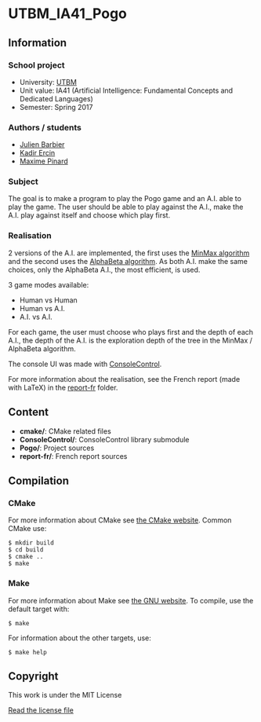 # UTBM_IA41_Pogo

## Information

### School project

- University: [UTBM](http://www.utbm.fr/)
- Unit value: IA41 (Artificial Intelligence: Fundamental Concepts and Dedicated Languages)
- Semester: Spring 2017

### Authors / students

- [Julien Barbier](https://github.com/beta-ray70)
- [Kadir Ercin](https://github.com/Ridakz)
- [Maxime Pinard](https://github.com/pinam45)

### Subject

The goal is to make a program to play the Pogo game and an A.I. able to play the game. The user should be able to play against the A.I., make the A.I. play against itself and choose which play first.

### Realisation

2 versions of the A.I. are implemented, the first uses the [MinMax algorithm](report-fr/algorithms/MinMax.algo) and the second uses the [AlphaBeta algorithm](report-fr/algorithms/AlphaBeta.algo). As both A.I. make the same choices, only the AlphaBeta A.I., the most efficient, is used.

3 game modes available:
- Human vs Human
- Human vs A.I.
- A.I. vs A.I.

For each game, the user must choose who plays first and the depth of each A.I., the depth of the A.I. is the exploration depth of the tree in the MinMax / AlphaBeta algorithm.

The console UI was made with [ConsoleControl](https://github.com/pinam45/ConsoleControl).

For more information about the realisation, see the French report (made with LaTeX) in the [report-fr](report-fr) folder.

## Content

- **cmake/**: CMake related files
- **ConsoleControl/**: ConsoleControl library submodule
- **Pogo/**: Project sources
- **report-fr/**: French report sources

## Compilation

### CMake

For more information about CMake see [the CMake website](https://cmake.org/). Common CMake use:

	$ mkdir build
	$ cd build
	$ cmake ..
	$ make

### Make

For more information about Make see [the GNU website](https://www.gnu.org/software/make/). To compile, use the default target with:

	$ make

For information about the other targets, use:

	$ make help

## Copyright

This work is under the MIT License

[Read the license file](LICENSE)
